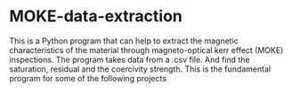 # MOKE-data-extraction
This is a Python program that can help to extract the magnetic characteristics of the material through magneto-optical kerr effect (MOKE) inspections. The program takes data from a .csv file. And find the saturation, residual and the coercivity strength. This is the fundamental program for some of the following projects
